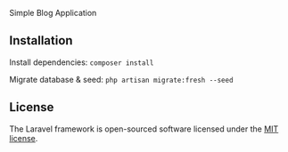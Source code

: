 
Simple Blog Application

## Installation

Install dependencies:
    `composer install`
 
Migrate database & seed:
    `php artisan migrate:fresh --seed`

## License

The Laravel framework is open-sourced software licensed under the [MIT license](https://opensource.org/licenses/MIT).
